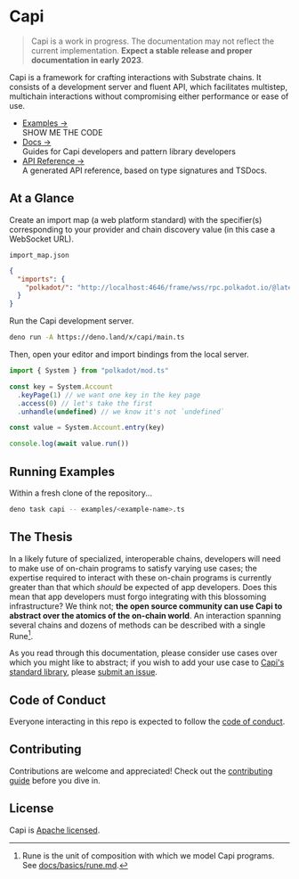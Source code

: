 # Capi

> Capi is a work in progress. The documentation may not reflect the current implementation. **Expect a stable release and proper documentation in early 2023**.

<!-- dinodoc fragment.start docs/_fragments/description -->

Capi is a framework for crafting interactions with Substrate chains. It consists of a development server and fluent API, which facilitates multistep, multichain interactions without compromising either performance or ease of use.

<!-- dinodoc fragment.end -->

- [Examples &rarr;](./examples)<br />SHOW ME THE CODE
- [Docs &rarr;](./docs/introduction.md)<br />Guides for Capi developers and pattern library developers
- [API Reference &rarr;](https://deno.land/x/capi/mod.ts)<br />A generated API reference, based on type signatures and TSDocs.

## At a Glance

Create an import map (a web platform standard) with the specifier(s) corresponding to your provider and chain discovery value (in this case a WebSocket URL).

`import_map.json`

```json
{
  "imports": {
    "polkadot/": "http://localhost:4646/frame/wss/rpc.polkadot.io/@latest/"
  }
}
```

Run the Capi development server.

```sh
deno run -A https://deno.land/x/capi/main.ts
```

Then, open your editor and import bindings from the local server.

```ts
import { System } from "polkadot/mod.ts"

const key = System.Account
  .keyPage(1) // we want one key in the key page
  .access(0) // let's take the first
  .unhandle(undefined) // we know it's not `undefined`

const value = System.Account.entry(key)

console.log(await value.run())
```

## Running Examples

Within a fresh clone of the repository...

<!-- TODO: track https://github.com/denoland/dotland/issues/2650#issuecomment-1437015262 -->

```sh
deno task capi -- examples/<example-name>.ts
```

## The Thesis

In a likely future of specialized, interoperable chains, developers will need to make use of on-chain programs to satisfy varying use cases; the expertise required to interact with these on-chain programs is currently greater than that which _should_ be expected of app developers. Does this mean that app developers must forgo integrating with this blossoming infrastructure? We think not; **the open source community can use Capi to abstract over the atomics of the on-chain world**. An interaction spanning several chains and dozens of methods can be described with a single Rune[^1].

As you read through this documentation, please consider use cases over which you might like to abstract; if you wish to add your use case to [Capi's standard library](patterns), please [submit an issue](https://github.com/paritytech/capi/issues/new?title=pattern%20idea:%20).

## Code of Conduct

Everyone interacting in this repo is expected to follow the [code of conduct](CODE_OF_CONDUCT.md).

## Contributing

Contributions are welcome and appreciated! Check out the [contributing guide](CONTRIBUTING.md) before you dive in.

## License

Capi is [Apache licensed](LICENSE).

[^1]: Rune is the unit of composition with which we model Capi programs. See [docs/basics/rune.md](docs/basics/rune.md).
